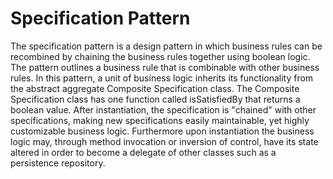 Specification Pattern
=====================

The specification pattern is a design pattern in which business rules can be recombined by chaining the business rules together using boolean logic. The pattern outlines a business rule that is combinable with other business rules. In this pattern, a unit of business logic inherits its functionality from the abstract aggregate Composite Specification class. The Composite Specification class has one function called isSatisfiedBy that returns a boolean value. After instantiation, the specification is "chained" with other specifications, making new specifications easily maintainable, yet highly customizable business logic. Furthermore upon instantiation the business logic may, through method invocation or inversion of control, have its state altered in order to become a delegate of other classes such as a persistence repository.